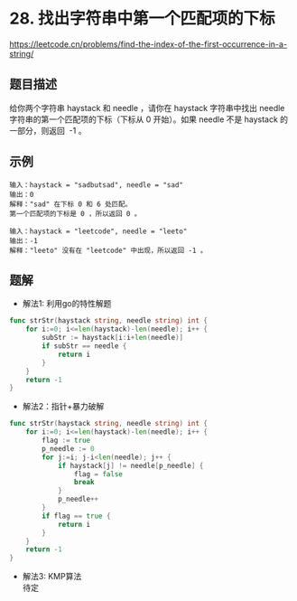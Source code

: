 # 28. 找出字符串中第一个匹配项的下标
https://leetcode.cn/problems/find-the-index-of-the-first-occurrence-in-a-string/

## 题目描述
给你两个字符串 haystack 和 needle ，请你在 haystack 字符串中找出 needle 字符串的第一个匹配项的下标（下标从 0 开始）。如果 needle 不是 haystack 的一部分，则返回  -1 。

## 示例
```
输入：haystack = "sadbutsad", needle = "sad"
输出：0
解释："sad" 在下标 0 和 6 处匹配。
第一个匹配项的下标是 0 ，所以返回 0 。
```
```
输入：haystack = "leetcode", needle = "leeto"
输出：-1
解释："leeto" 没有在 "leetcode" 中出现，所以返回 -1 。
```

## 题解
* 解法1: 利用go的特性解题
```go
func strStr(haystack string, needle string) int {
    for i:=0; i<=len(haystack)-len(needle); i++ {
        subStr := haystack[i:i+len(needle)]
        if subStr == needle {
            return i 
        }
    }
    return -1
}
```

* 解法2：指针+暴力破解
```go
func strStr(haystack string, needle string) int {
    for i:=0; i<=len(haystack)-len(needle); i++ {
        flag := true
        p_needle := 0
        for j:=i; j-i<len(needle); j++ {
            if haystack[j] != needle[p_needle] {
                flag = false
                break
            }
            p_needle++
        }
        if flag == true {
            return i 
        }
    }
    return -1
}
```

* 解法3: KMP算法  
待定